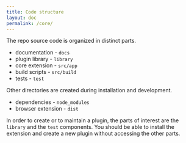 ```yaml
---
title: Code structure
layout: doc
permalink: /core/
---
```



The repo source code is organized in distinct parts. 

 - documentation - `docs`
 - plugin library - `library`
 - core extension - `src/app`
 - build scripts  - `src/build`
 - tests - `test`
 
 Other directories are created during installation and development.
 
 - dependencies - `node_modules`
 - browser extension - `dist`
 
In order to create or to maintain a plugin, the parts of interest are the `library` and the `test` components. You should be able to install the extension and create a new plugin without accessing the other parts.



